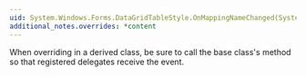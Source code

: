 ```yaml
---
uid: System.Windows.Forms.DataGridTableStyle.OnMappingNameChanged(System.EventArgs)
additional_notes.overrides: *content
---
```


<p>When overriding <xref href="System.Windows.Forms.DataGridTableStyle.OnMappingNameChanged(System.EventArgs)"></xref> in a derived class, be sure to call the base class's <xref href="System.Windows.Forms.DataGridTableStyle.OnMappingNameChanged(System.EventArgs)"></xref> method so that registered delegates receive the event.</p>


